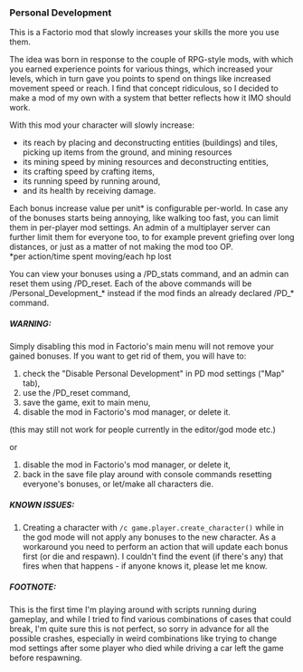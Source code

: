 
### Personal Development

This is a Factorio mod that slowly increases your skills the more you use them.

The idea was born in response to the couple of RPG-style mods, with which you
earned experience points for various things, which increased your levels, which
in turn gave you points to spend on things like increased movement speed or
reach.
I find that concept ridiculous, so I decided to make a mod of my own with a
system that better reflects how it IMO should work.

With this mod your character will slowly increase:
* its reach by placing and deconstructing entities (buildings) and tiles,
picking up items from the ground, and mining resources
* its mining speed by mining resources and deconstructing entities,
* its crafting speed by crafting items,
* its running speed by running around,
* and its health by receiving damage.

Each bonus increase value per unit* is configurable per-world.
In case any of the bonuses starts being annoying, like walking too fast, you
can limit them in per-player mod settings.
An admin of a multiplayer server can further limit them for everyone too, to for example
prevent griefing over long distances, or just as a matter of not making the mod
too OP.\
\*per action/time spent moving/each hp lost

You can view your bonuses using a /PD_stats command, and an admin can reset
them using /PD_reset.
Each of the above commands will be /Personal_Development_* instead if the mod
finds an already declared /PD_* command.

##### WARNING:
Simply disabling this mod in Factorio's main menu will not remove your gained
bonuses.
If you want to get rid of them, you will have to:

1. check the "Disable Personal Development" in PD mod settings ("Map" tab),
2. use the /PD_reset command,
3. save the game, exit to main menu,
4. disable the mod in Factorio's mod manager, or delete it.

(this may still not work for people currently in the editor/god mode etc.)

or

1. disable the mod in Factorio's mod manager, or delete it,
2. back in the save file play around with console commands resetting everyone's bonuses, or let/make all characters die.

##### KNOWN ISSUES:

1. Creating a character with `/c game.player.create_character()` while in the god mode will not apply any bonuses to the new character.
As a workaround you need to perform an action that will update each bonus first (or die and respawn).
I couldn't find the event (if there's any) that fires when that happens - if anyone knows it, please let me know.

##### FOOTNOTE:
This is the first time I'm playing around with scripts running during gameplay,
and while I tried to find various combinations of cases that could break,
I'm quite sure this is not perfect, so sorry in advance for all the possible
crashes, especially in weird combinations like trying to change mod settings
after some player who died while driving a car left the game before respawning.
